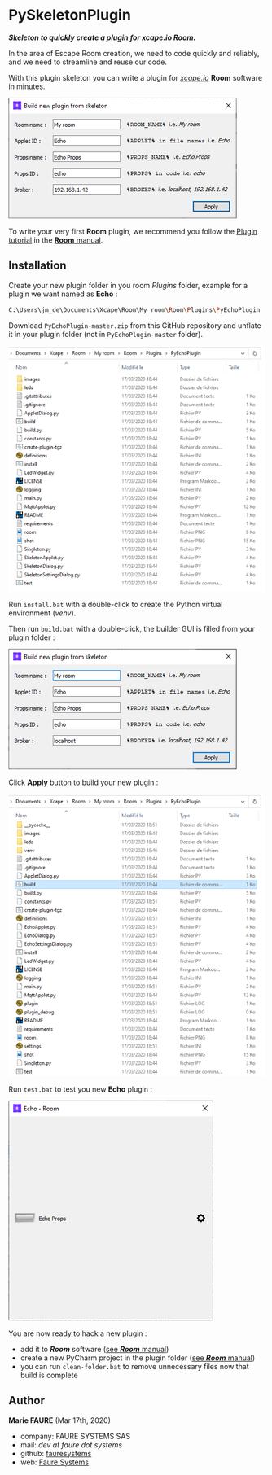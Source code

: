 ﻿# PySkeletonPlugin
 ***Skeleton to quickly create a plugin for xcape.io Room.***
 
In the area of ​​Escape Room creation, we need to code quickly and reliably, and we need to streamline and reuse our code.

With this plugin skeleton you can write a plugin for  *<a href="https://xcape.io/" target="_blank">xcape.io</a>* **Room** software in minutes.

![](screenshots/shot.png)
 
To write your very first **Room** plugin, we recommend you follow the 
<a href="https://xcape.io/public/documentation/en/room/Plugintutorial.html" target="_blank">Plugin tutorial</a> in the <a href="https://xcape.io/public/documentation/en/room/Help.html" target="_blank">**Room** manual</a>.
 
## Installation
Create your new plugin folder in you room *Plugins* folder, example for a plugin we want named as **Echo** :

```bash
C:\Users\jm_de\Documents\Xcape\Room\My room\Room\Plugins\PyEchoPlugin

```

Download `PyEchoPlugin-master.zip` from this GitHub repository and unflate it in your plugin folder (not in `PyEchoPlugin-master` folder).

![](screenshots/shot1.png)

Run `install.bat` with a double-click to create the Python virtual environment (*venv*).

Then run `build.bat` with a double-click, the builder GUI is filled from your plugin folder :

![](screenshots/shot2.png)

Click **Apply** button to build your new plugin : 

![](screenshots/shot3.png)

Run `test.bat` to test you new **Echo** plugin :

![](screenshots/shot4.png)

You are now ready to hack a new plugin :
* add it to ***Room*** software (<a href="https://xcape.io/public/documentation/en/room/AddEchoPlugintoyourroom.html" target="_blank">see ***Room*** manual</a>)
* create a new PyCharm project in the plugin folder (<a href="https://xcape.io/public/documentation/en/room/EditEchopluginwithPyCharm.html" target="_blank">see ***Room*** manual</a>)
* you can run `clean-folder.bat` to remove unnecessary files now that build is complete


## Author

**Marie FAURE** (Mar 17th, 2020)
* company: FAURE SYSTEMS SAS
* mail: *dev at faure dot systems*
* github: <a href="https://github.com/fauresystems?tab=repositories" target="_blank">fauresystems</a>
* web: <a href="https://faure.systems/" target="_blank">Faure Systems</a>